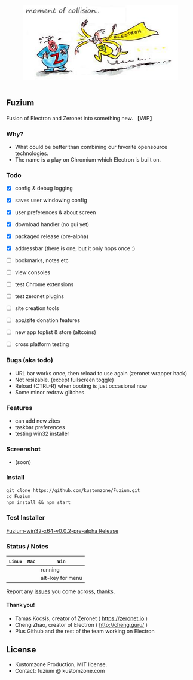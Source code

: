 
<div align="center">
  <img src="gfx/zero_electron.jpg"><br><br>
</div>

## Fuzium 

Fusion of Electron and Zeronet into something new. 【WIP】


### Why?

 * What could be better than combining our favorite opensource technologies. 
 * The name is a play on Chromium which Electron is built on.


### Todo

- [x] config & debug logging
- [x] saves user windowing config
- [x] user preferences & about screen
- [x] download handler (no gui yet)
- [x] packaged release (pre-alpha)
- [x] addressbar (there is one, but it only hops once :)
- [ ] bookmarks, notes etc
- [ ] view consoles
- [ ] test Chrome extensions
- [ ] test zeronet plugins
- [ ] site creation tools
- [ ] app/zite donation features
- [ ] new app toplist & store (altcoins)
- [ ] cross platform testing


### Bugs (aka todo)

 * URL bar works once, then reload to use again (zeronet wrapper hack)
 * Not resizable. (except fullscreen toggle)
 * Reload (CTRL-R) when booting is just occasional now
 * Some minor redraw glitches.

 
### Features

 * can add new zites
 * taskbar preferences
 * testing win32 installer

 
### Screenshot

 * (soon)


### Install

```
git clone https://github.com/kustomzone/Fuzium.git
cd Fuzium
npm install && npm start
```

### Test Installer

[Fuzium-win32-x64-v0.0.2-pre-alpha Release](https://github.com/kustomzone/Fuzium/releases)


### Status / Notes

| **`Linux`** | **`Mac`** | **`Win`** |
|-------------|-----------|-----------|
|             |           |  running  |
|             |           |alt-key for menu|


Report any [issues](https://github.com/kustomzone/Fuzium/issues) you come across, thanks.


#### Thank you!

 - Tamas Kocsis, creator of Zeronet ( https://zeronet.io )
 - Cheng Zhao, creator of Electron ( http://cheng.guru/ )
 - Plus Github and the rest of the team working on Electron


License
-------

- Kustomzone Production, MIT license.
- Contact: fuzium @ kustomzone.com

